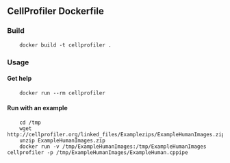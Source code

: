 ## CellProfiler Dockerfile

### Build

        docker build -t cellprofiler .

### Usage

#### Get help

        docker run --rm cellprofiler

#### Run with an example

        cd /tmp
        wget http://cellprofiler.org/linked_files/Examplezips/ExampleHumanImages.zip
        unzip ExampleHumanImages.zip
        docker run -v /tmp/ExampleHumanImages:/tmp/ExampleHumanImages cellprofiler -p /tmp/ExampleHumanImages/ExampleHuman.cppipe
